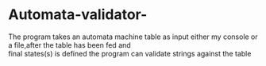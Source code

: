 # Automata-validator-
The program takes an automata machine table as input either my console or a file,after the table has been fed and  
final states(s) is defined the program can validate strings against the table 
